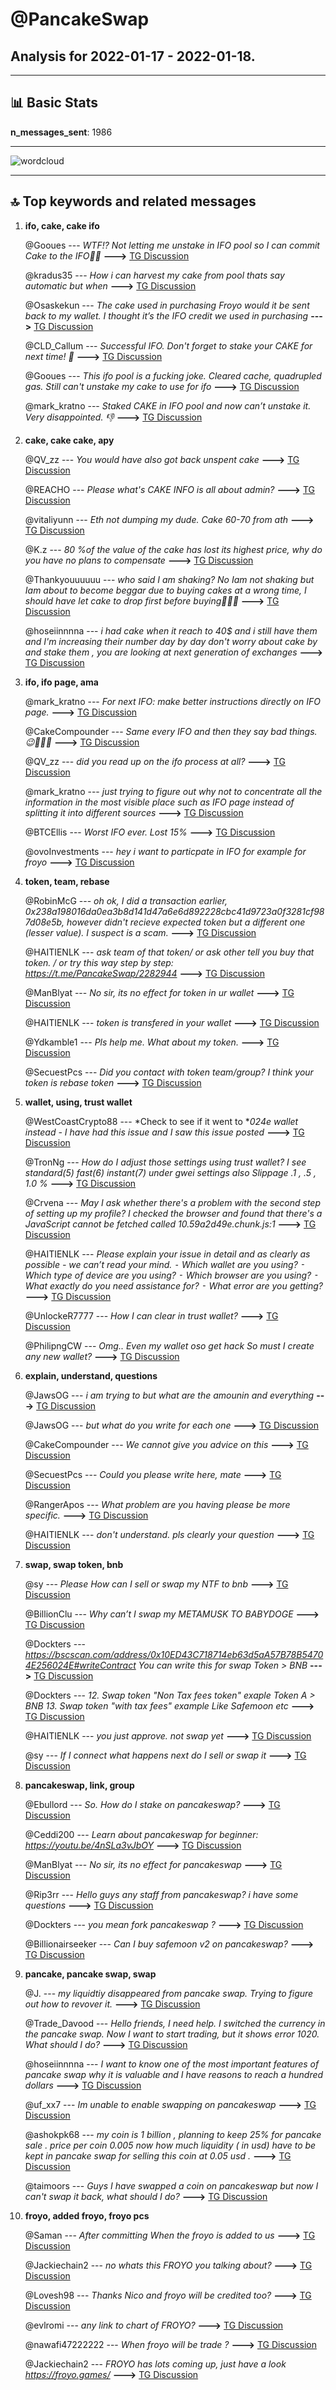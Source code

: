 # **@PancakeSwap**
 ## Analysis for **2022-01-17** - **2022-01-18**.

---

## 📊 **Basic Stats**

**n_messages_sent**: 1986

---
![wordcloud](PancakeSwap_1Days_wordcloud.png)

---


## 🔝 **Top keywords and related messages**

1. **ifo, cake, cake ifo**

    @Gooues --- *WTF!? Not letting me unstake in IFO pool so I can commit Cake to the IFO🤦‍♂* **--->** [TG Discussion](https://t.me/PancakeSwap/2284327)

    @kradus35 --- *How i can harvest my cake from pool thats say automatic but when* **--->** [TG Discussion](https://t.me/PancakeSwap/2283069)

    @Osaskekun --- *The cake used in purchasing Froyo would it be sent back to my wallet. I thought it’s the IFO credit we used in purchasing* **--->** [TG Discussion](https://t.me/PancakeSwap/2285544)

    @CLD_Callum --- *Successful IFO. Don't forget to stake your CAKE for next time! 🍰* **--->** [TG Discussion](https://t.me/PancakeSwap/2285309)

    @Gooues --- *This ifo pool is a fucking joke. Cleared cache, quadrupled gas. Still can't unstake my cake to use for ifo* **--->** [TG Discussion](https://t.me/PancakeSwap/2284444)

    @mark_kratno --- *Staked CAKE in IFO pool and now can’t unstake it. Very disappointed. 👎* **--->** [TG Discussion](https://t.me/PancakeSwap/2284107)

2. **cake, cake cake, apy**

    @QV_zz --- *You would have also got back unspent cake* **--->** [TG Discussion](https://t.me/PancakeSwap/2285166)

    @REACHO --- *Please what's CAKE INFO is all about admin?* **--->** [TG Discussion](https://t.me/PancakeSwap/2282428)

    @vitaliyunn --- *Eth not dumping my dude. Cake 60-70 from ath* **--->** [TG Discussion](https://t.me/PancakeSwap/2280671)

    @K.z --- *80 %of the value of the cake has lost its highest price, why do you have no plans to compensate* **--->** [TG Discussion](https://t.me/PancakeSwap/2282864)

    @Thankyouuuuuu --- *who said I am shaking?  No Iam not shaking but Iam about to become beggar due to buying cakes at a wrong time, I should have let cake to drop first before buying🤣🤣🤣* **--->** [TG Discussion](https://t.me/PancakeSwap/2285624)

    @hoseiinnnna --- *i had cake when it reach to 40$ and i still have them and I'm increasing their number day by day don't worry about cake by and stake them , you are looking at next generation of exchanges* **--->** [TG Discussion](https://t.me/PancakeSwap/2280331)

3. **ifo, ifo page, ama**

    @mark_kratno --- *For next IFO: make better instructions directly on IFO page.* **--->** [TG Discussion](https://t.me/PancakeSwap/2284148)

    @CakeCompounder --- *Same every IFO and then they say bad things. 😉🤷🏽‍♂️* **--->** [TG Discussion](https://t.me/PancakeSwap/2284085)

    @QV_zz --- *did you read up on the ifo process at all?* **--->** [TG Discussion](https://t.me/PancakeSwap/2285217)

    @mark_kratno --- *just trying to figure out why not to concentrate all the information in the most visible place such as IFO page instead of splitting it into different sources* **--->** [TG Discussion](https://t.me/PancakeSwap/2284269)

    @BTCEllis --- *Worst IFO ever.   Lost 15%* **--->** [TG Discussion](https://t.me/PancakeSwap/2285789)

    @ovoInvestments --- *hey i want to particpate in IFO for example for froyo* **--->** [TG Discussion](https://t.me/PancakeSwap/2279443)

4. **token, team, rebase**

    @RobinMcG --- *oh ok, I did a transaction earlier, 0x238a198016da0ea3b8d141d47a6e6d892228cbc41d9723a0f3281cf987d08e5b, however didn't recieve expected token but a different one (lesser value). I suspect is a scam.* **--->** [TG Discussion](https://t.me/PancakeSwap/2283337)

    @HAITIENLK --- *ask team of that token/ or ask other tell you buy that token. / or try this way step by step: https://t.me/PancakeSwap/2282944* **--->** [TG Discussion](https://t.me/PancakeSwap/2283006)

    @ManBlyat --- *No sir, its no effect for token in ur wallet* **--->** [TG Discussion](https://t.me/PancakeSwap/2281970)

    @HAITIENLK --- *token is transfered in your wallet* **--->** [TG Discussion](https://t.me/PancakeSwap/2283359)

    @Ydkamble1 --- *Pls help me. What about my token.* **--->** [TG Discussion](https://t.me/PancakeSwap/2279101)

    @SecuestPcs --- *Did you contact with token team/group? I think your token is rebase token* **--->** [TG Discussion](https://t.me/PancakeSwap/2279104)

5. **wallet, using, trust wallet**

    @WestCoastCrypto88 --- *Check to see if it went to **024e wallet instead - I have had this issue and I saw this issue posted* **--->** [TG Discussion](https://t.me/PancakeSwap/2282399)

    @TronNg --- *How do I adjust those settings using trust wallet?  I see standard(5) fast(6) instant(7) under gwei settings also Slippage .1 , .5 , 1.0 %* **--->** [TG Discussion](https://t.me/PancakeSwap/2282284)

    @Crvena --- *May I ask whether there's a problem with the second step of setting up my profile? I checked the browser and found that there's a JavaScript cannot be fetched called 10.59a2d49e.chunk.js:1* **--->** [TG Discussion](https://t.me/PancakeSwap/2280002)

    @HAITIENLK --- *Please explain your issue in detail and as clearly as possible - we can’t read your mind.    ⁃ Which wallet are you using?   ⁃ Which type of device are you using?   ⁃ Which browser are you using?   ⁃ What exactly do you need assistance for?   ⁃ What error are you getting?* **--->** [TG Discussion](https://t.me/PancakeSwap/2283353)

    @UnlockeR7777 --- *How I can clear in trust wallet?* **--->** [TG Discussion](https://t.me/PancakeSwap/2284515)

    @PhilipngCW --- *Omg.. Even my wallet oso get hack So must I create any new wallet?* **--->** [TG Discussion](https://t.me/PancakeSwap/2279263)

6. **explain, understand, questions**

    @JawsOG --- *i am trying to but what are the amounin and everything* **--->** [TG Discussion](https://t.me/PancakeSwap/2279185)

    @JawsOG --- *but what do you write for each one* **--->** [TG Discussion](https://t.me/PancakeSwap/2279191)

    @CakeCompounder --- *We cannot give you advice on this* **--->** [TG Discussion](https://t.me/PancakeSwap/2281006)

    @SecuestPcs --- *Could you please write here, mate* **--->** [TG Discussion](https://t.me/PancakeSwap/2283335)

    @RangerApos --- *What problem are you having please be more specific.* **--->** [TG Discussion](https://t.me/PancakeSwap/2281570)

    @HAITIENLK --- *don't understand. pls clearly your question* **--->** [TG Discussion](https://t.me/PancakeSwap/2280278)

7. **swap, swap token, bnb**

    @sy --- *Please How can I sell or swap my NTF to bnb* **--->** [TG Discussion](https://t.me/PancakeSwap/2282006)

    @BillionClu --- *Why can’t I swap my METAMUSK TO BABYDOGE* **--->** [TG Discussion](https://t.me/PancakeSwap/2281592)

    @Dockters --- *https://bscscan.com/address/0x10ED43C718714eb63d5aA57B78B54704E256024E#writeContract  You can write this for swap Token > BNB* **--->** [TG Discussion](https://t.me/PancakeSwap/2279189)

    @Dockters --- *12. Swap token "Non Tax fees token" exaple Token A > BNB 13. Swap token "with tax fees" example Like Safemoon etc* **--->** [TG Discussion](https://t.me/PancakeSwap/2279192)

    @HAITIENLK --- *you just approve. not swap yet* **--->** [TG Discussion](https://t.me/PancakeSwap/2283050)

    @sy --- *If I connect what happens next do I sell or swap it* **--->** [TG Discussion](https://t.me/PancakeSwap/2282058)

8. **pancakeswap, link, group**

    @Ebullord --- *So. How do I stake on pancakeswap?* **--->** [TG Discussion](https://t.me/PancakeSwap/2282450)

    @Ceddi200 --- *Learn about pancakeswap for beginner:  https://youtu.be/4nSLa3vJbOY* **--->** [TG Discussion](https://t.me/PancakeSwap/2281141)

    @ManBlyat --- *No sir, its no effect for pancakeswap* **--->** [TG Discussion](https://t.me/PancakeSwap/2281961)

    @Rip3rr --- *Hello guys any staff from pancakeswap? i have some questions* **--->** [TG Discussion](https://t.me/PancakeSwap/2281868)

    @Dockters --- *you mean fork  pancakeswap ?* **--->** [TG Discussion](https://t.me/PancakeSwap/2281937)

    @Billionairseeker --- *Can I buy safemoon v2 on pancakeswap?* **--->** [TG Discussion](https://t.me/PancakeSwap/2279746)

9. **pancake, pancake swap, swap**

    @J. --- *my liquidtiy disappeared from pancake swap. Trying to figure out how to revover it.* **--->** [TG Discussion](https://t.me/PancakeSwap/2281697)

    @Trade_Davood --- *Hello friends, I need help. I switched the currency in the pancake swap. Now I want to start trading, but it shows error 1020. What should I do?* **--->** [TG Discussion](https://t.me/PancakeSwap/2281950)

    @hoseiinnnna --- *I want to know one of the most important features of pancake swap why it is valuable and I have reasons to reach a hundred dollars* **--->** [TG Discussion](https://t.me/PancakeSwap/2281477)

    @uf_xx7 --- *Im unable to enable swapping on pancakeswap* **--->** [TG Discussion](https://t.me/PancakeSwap/2281068)

    @ashokpk68 --- *my coin is  1 billion , planning to keep  25% for pancake sale  .  price per coin  0.005 now  how much liquidity ( in usd)  have to be kept in pancake swap for selling this coin at  0.05 usd  .* **--->** [TG Discussion](https://t.me/PancakeSwap/2279268)

    @taimoors --- *Guys I have swapped a coin on pancakeswap but now I can't swap it back, what should I do?* **--->** [TG Discussion](https://t.me/PancakeSwap/2279962)

10. **froyo, added froyo, froyo pcs**

    @Saman --- *After committing  When the froyo is added to us* **--->** [TG Discussion](https://t.me/PancakeSwap/2283951)

    @Jackiechain2 --- *no whats this FROYO you talking about?* **--->** [TG Discussion](https://t.me/PancakeSwap/2285230)

    @Lovesh98 --- *Thanks Nico and froyo will be credited too?* **--->** [TG Discussion](https://t.me/PancakeSwap/2284197)

    @evlromi --- *any link to chart of FROYO?* **--->** [TG Discussion](https://t.me/PancakeSwap/2284597)

    @nawafi47222222 --- *When froyo will be trade ?* **--->** [TG Discussion](https://t.me/PancakeSwap/2283078)

    @Jackiechain2 --- *FROYO has lots coming up, just have a look https://froyo.games/* **--->** [TG Discussion](https://t.me/PancakeSwap/2285755)

